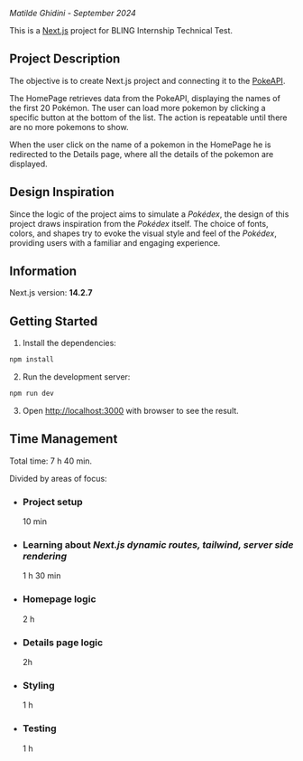 _Matilde Ghidini - September 2024_

This is a [Next.js](https://nextjs.org/) project for BLING Internship Technical Test.

## Project Description
The objective is to create Next.js project and connecting it to the [PokeAPI](https://pokeapi.co/).

The HomePage retrieves data from the PokeAPI, displaying the names of the first 20 Pokémon.
The user can load more pokemon by clicking a specific button at the bottom of the list. The action is repeatable until there are no more pokemons to show.

When the user click on the name of a pokemon in the HomePage he is redirected to the Details page, where all the details of the pokemon are displayed.

## Design Inspiration
Since the logic of the project aims to simulate a _Pokédex_, the design of this project draws inspiration from the _Pokédex_ itself. The choice of fonts, colors, and shapes try to evoke the visual style and feel of the _Pokédex_, providing users with a familiar and engaging experience.

## Information

Next.js version: __14.2.7__

## Getting Started

1. Install the dependencies:

```bash
npm install
```

2. Run the development server:

```bash
npm run dev
```

3. Open [http://localhost:3000](http://localhost:3000) with browser to see the result.

## Time Management
Total time: 7 h 40 min.

Divided by areas of focus:
- ### Project setup
    10 min
- ### Learning about _Next.js dynamic routes, tailwind, server side rendering_
    1 h 30 min
- ### Homepage logic
    2 h
- ### Details page logic
    2h 
- ### Styling
    1 h
- ### Testing
    1 h

